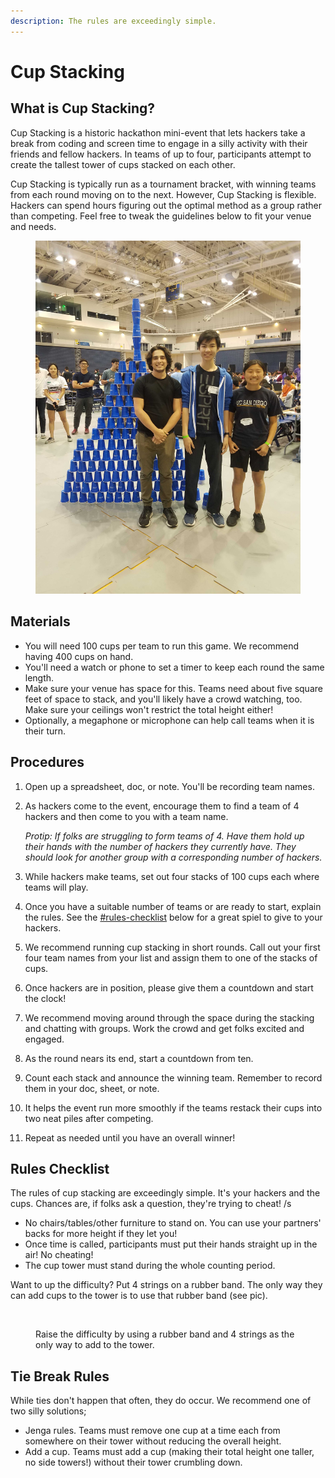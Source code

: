 ```yaml
---
description: The rules are exceedingly simple.
---
```


# Cup Stacking

## What is Cup Stacking?

Cup Stacking is a historic hackathon mini-event that lets hackers take a break from coding and screen time to engage in a silly activity with their friends and fellow hackers. In teams of up to four, participants attempt to create the tallest tower of cups stacked on each other.

Cup Stacking is typically run as a tournament bracket, with winning teams from each round moving on to the next. However, Cup Stacking is flexible. Hackers can spend hours figuring out the optimal method as a group rather than competing. Feel free to tweak the guidelines below to fit your venue and needs.

<figure><img src="../../.gitbook/assets/cupstacking.jpg" alt=""><figcaption></figcaption></figure>

## Materials

* You will need 100 cups per team to run this game. We recommend having 400 cups on hand.
* You'll need a watch or phone to set a timer to keep each round the same length.&#x20;
* Make sure your venue has space for this. Teams need about five square feet of space to stack, and you'll likely have a crowd watching, too. Make sure your ceilings won't restrict the total height either!
* Optionally, a megaphone or microphone can help call teams when it is their turn.&#x20;

## Procedures

1. Open up a spreadsheet, doc, or note. You'll be recording team names.&#x20;
2.  As hackers come to the event, encourage them to find a team of 4 hackers and then come to you with a team name.

    _Protip: If folks are struggling to form teams of 4. Have them hold up their hands with the number of hackers they currently have. They should look for another group with a corresponding number of hackers._&#x20;
3. While hackers make teams, set out four stacks of 100 cups each where teams will play.
4. Once you have a suitable number of teams or are ready to start, explain the rules. See the [#rules-checklist](cup-stacking.md#rules-checklist "mention") below for a great spiel to give to your hackers.&#x20;
5. We recommend running cup stacking in short rounds. Call out your first four team names from your list and assign them to one of the stacks of cups.
6. Once hackers are in position, please give them a countdown and start the clock!&#x20;
7. We recommend moving around through the space during the stacking and chatting with groups. Work the crowd and get folks excited and engaged.&#x20;
8. As the round nears its end, start a countdown from ten.&#x20;
9. Count each stack and announce the winning team. Remember to record them in your doc, sheet, or note.&#x20;
10. It helps the event run more smoothly if the teams restack their cups into two neat piles after competing.&#x20;
11. Repeat as needed until you have an overall winner!

## Rules Checklist

The rules of cup stacking are exceedingly simple. It's your hackers and the cups. Chances are, if folks ask a question, they're trying to cheat! /s&#x20;

* No chairs/tables/other furniture to stand on. You can use your partners' backs for more height if they let you!
* Once time is called, participants must put their hands straight up in the air! No cheating!
* The cup tower must stand during the whole counting period.

Want to up the difficulty? Put 4 strings on a rubber band. The only way they can add cups to the tower is to use that rubber band (see pic).&#x20;

<figure><img src="../../.gitbook/assets/7C0A8019 (1).jpg" alt=""><figcaption><p>Raise the difficulty by using a rubber band and 4 strings as the only way to add to the tower. </p></figcaption></figure>

## Tie Break Rules

While ties don't happen that often, they do occur. We recommend one of two silly solutions;

* Jenga rules. Teams must remove one cup at a time each from somewhere on their tower without reducing the overall height.&#x20;
* Add a cup. Teams must add a cup (making their total height one taller, no side towers!) without their tower crumbling down.&#x20;

